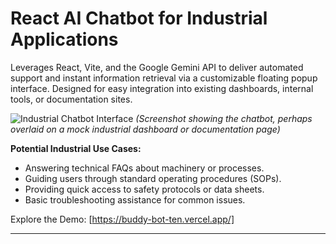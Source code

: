# React AI Chatbot for Industrial Applications

Leverages React, Vite, and the Google Gemini API to deliver automated support and instant information retrieval via a customizable floating popup interface. Designed for easy integration into existing dashboards, internal tools, or documentation sites.

![Industrial Chatbot Interface](![buddybot](https://github.com/user-attachments/assets/7b9ddfe9-67ff-4457-8c7c-967f3dbae458)
)
*(Screenshot showing the chatbot, perhaps overlaid on a mock industrial dashboard or documentation page)*

**Potential Industrial Use Cases:**

*   Answering technical FAQs about machinery or processes.
*   Guiding users through standard operating procedures (SOPs).
*   Providing quick access to safety protocols or data sheets.
*   Basic troubleshooting assistance for common issues.

Explore the Demo: [https://buddy-bot-ten.vercel.app/]

---
